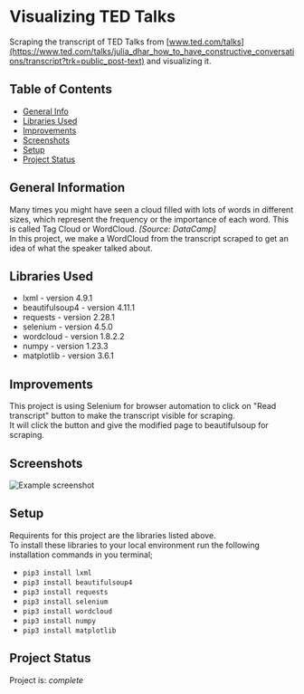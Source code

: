 # Visualizing TED Talks
Scraping the transcript of TED Talks from [www.ted.com/talks](https://www.ted.com/talks/julia_dhar_how_to_have_constructive_conversations/transcript?trk=public_post-text) and visualizing it.

## Table of Contents
* [General Info](#general-information)
* [Libraries Used](#libraries-used)
* [Improvements](#improvements)
* [Screenshots](#screenshots)
* [Setup](#setup)
* [Project Status](#project-status)


## General Information
Many times you might have seen a cloud filled with lots of words in different sizes, which represent the frequency or the importance of each word. This is called Tag Cloud or WordCloud. *[Source: DataCamp]*  
In this project, we make a WordCloud from the transcript scraped to get an idea of what the speaker talked about.
## Libraries Used
- lxml - version 4.9.1
- beautifulsoup4 - version 4.11.1
- requests - version 2.28.1
- selenium - version 4.5.0
- wordcloud - version 1.8.2.2
- numpy - version 1.23.3
- matplotlib - version 3.6.1


## Improvements
This project is using Selenium for browser automation to click on "Read transcript" button to make the transcript visible for scraping.  
It will click the button and give the modified page to beautifulsoup for scraping.


## Screenshots
![Example screenshot](images/output.png)

## Setup
Requirents for this project are the libraries listed above.  
To install these libraries to your local environment run the following installation commands in you terminal;
- `pip3 install lxml`
- `pip3 install beautifulsoup4`
- `pip3 install requests`
- `pip3 install selenium`
- `pip3 install wordcloud`
- `pip3 install numpy`
- `pip3 install matplotlib`

## Project Status
Project is: _complete_  
